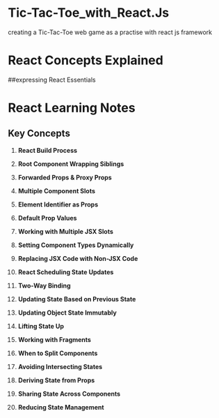 # Tic-Tac-Toe_with_React.Js
creating a Tic-Tac-Toe web game as a practise with react js framework

# React Concepts Explained
##expressing React Essentials
# React Learning Notes

## Key Concepts

1. **React Build Process**

2. **Root Component Wrapping Siblings**

3. **Forwarded Props & Proxy Props**

4. **Multiple Component Slots**

5. **Element Identifier as Props**

6. **Default Prop Values**

7. **Working with Multiple JSX Slots**

8. **Setting Component Types Dynamically**

9. **Replacing JSX Code with Non-JSX Code**

10. **React Scheduling State Updates**

11. **Two-Way Binding**

12. **Updating State Based on Previous State**

13. **Updating Object State Immutably**

14. **Lifting State Up**

15. **Working with Fragments**

16. **When to Split Components**

17. **Avoiding Intersecting States**

18. **Deriving State from Props**

19. **Sharing State Across Components**

20. **Reducing State Management**

